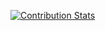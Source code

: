 <!-- ### Hi there 👋 -->

<!-- [![Contribution Stats](https://github-contribution-stats.vercel.app/api/?username=kaelwi)](https://github.com/LordDashMe/github-contribution-stats/) -->
[![Contribution Stats](https://github-contribution-stats.vercel.app/api/?username=kaelwi)](https://github.com/LordDashMe/github-contribution-stats/)

<!--
**kaelwi/kaelwi** is a ✨ _special_ ✨ repository because its `README.md` (this file) appears on your GitHub profile.

Here are some ideas to get you started:

- 🔭 I’m currently working on ...
- 🌱 I’m currently learning ...
- 👯 I’m looking to collaborate on ...
- 🤔 I’m looking for help with ...
- 💬 Ask me about ...
- 📫 How to reach me: ...
- 😄 Pronouns: ...
- ⚡ Fun fact: ...
-->
